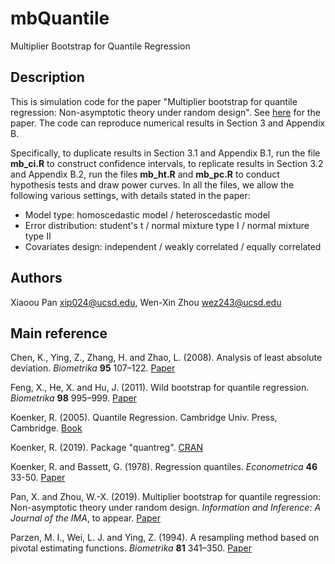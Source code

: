 # mbQuantile

Multiplier Bootstrap for Quantile Regression

## Description

This is simulation code for the paper "Multiplier bootstrap for quantile regression: Non-asymptotic theory under random design". See [here](https://www.math.ucsd.edu/~xip024/Papers/MBQR.pdf) for the paper. The code can reproduce numerical results in Section 3 and Appendix B.

Specifically, to duplicate results in Section 3.1 and Appendix B.1, run the file **mb_ci.R** to construct confidence intervals, to replicate results in Section 3.2 and Appendix B.2, run the files **mb_ht.R** and **mb_pc.R** to conduct hypothesis tests and draw power curves. In all the files, we allow the following various settings, with details stated in the paper:

* Model type: homoscedastic model / heteroscedastic model
* Error distribution: student's t / normal mixture type I / normal mixture type II
* Covariates design: independent / weakly correlated / equally correlated

## Authors

Xiaoou Pan <xip024@ucsd.edu>, Wen-Xin Zhou <wez243@ucsd.edu> 

## Main reference

Chen, K., Ying, Z., Zhang, H. and Zhao, L. (2008). Analysis of least absolute deviation. *Biometrika* **95** 107–122. [Paper](https://academic.oup.com/biomet/article-abstract/95/1/107/219099)

Feng, X., He, X. and Hu, J. (2011). Wild bootstrap for quantile regression. *Biometrika* **98** 995–999. [Paper](https://academic.oup.com/biomet/article-abstract/98/4/995/234840)

Koenker, R. (2005). Quantile Regression. Cambridge Univ. Press, Cambridge. [Book](https://www.cambridge.org/core/books/quantile-regression/C18AE7BCF3EC43C16937390D44A328B1)

Koenker, R. (2019). Package "quantreg". [CRAN](https://cran.r-project.org/web/packages/quantreg/index.html)

Koenker, R. and Bassett, G. (1978). Regression quantiles. *Econometrica* **46** 33-50. [Paper](https://www.jstor.org/stable/1913643?seq=1#metadata_info_tab_contents)

Pan, X. and Zhou, W.-X. (2019). Multiplier bootstrap for quantile regression: Non-asymptotic theory under random design. *Information and Inference: A Journal of the IMA*, to appear. [Paper](https://www.math.ucsd.edu/~xip024/Papers/MBQR.pdf)

Parzen, M. I., Wei, L. J. and Ying, Z. (1994). A resampling method based on pivotal estimating functions. *Biometrika* **81** 341–350. [Paper](https://academic.oup.com/biomet/article-abstract/81/2/341/468184)

